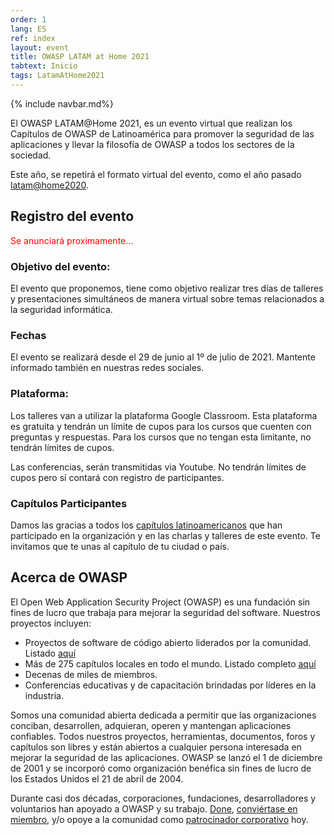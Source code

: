 ```yaml
---
order: 1
lang: ES
ref: index
layout: event
title: OWASP LATAM at Home 2021
tabtext: Inicio
tags: LatamAtHome2021
---
```

{% include navbar.md%}

El OWASP LATAM@Home 2021, es un evento virtual que realizan los Capítulos de OWASP de Latinoamérica para promover la seguridad de las aplicaciones y llevar la filosofía de OWASP a todos los sectores de la sociedad.

Este año, se repetirá el formato virtual del evento, como el año pasado [latam@home2020](/www-event-2020-latam-at-home/).

## Registro del evento
<p><span style="color:red">
Se anunciará proximamente...
</span></p>

### Objetivo del evento:
El evento que proponemos, tiene como objetivo realizar tres días de talleres y presentaciones simultáneos de manera virtual sobre temas relacionados a la seguridad informática.

### Fechas
El evento se realizará desde el 29 de junio al 1º de julio de 2021. Mantente informado también en nuestras redes sociales.

### Plataforma:
Los talleres van a utilizar la plataforma Google Classroom. Esta plataforma es gratuita y tendrán un límite de cupos para los cursos que cuenten con preguntas y respuestas. Para los cursos que no tengan esta limitante, no tendrán límites de cupos.

Las conferencias, serán transmitidas via Youtube. No tendrán límites de cupos pero sí contará con registro de participantes.

### Capítulos Participantes
Damos las gracias a todos los [capítulos latinoamericanos](http://www.owasp.org/chapters/#SouthAmerica) que han participado en la organización y en las charlas y talleres de este evento. Te invitamos que te unas al capítulo de tu ciudad o país.

## Acerca de OWASP
El Open Web Application Security Project (OWASP) es una fundación sin fines de lucro que trabaja para mejorar la seguridad del software. Nuestros proyectos incluyen:
- Proyectos de software de código abierto liderados por la comunidad. Listado [aquí](/projects)
- Más de 275 capítulos locales en todo el mundo. Listado completo [aquí](/chapters)
- Decenas de miles de miembros.
- Conferencias educativas y de capacitación brindadas por líderes en la industria.

Somos una comunidad abierta dedicada a permitir que las organizaciones conciban, desarrollen, adquieran, operen y mantengan aplicaciones confiables. Todos nuestros proyectos, herramientas, documentos, foros y capítulos son libres y están abiertos a cualquier persona interesada en mejorar la seguridad de las aplicaciones. OWASP se lanzó el 1 de diciembre de 2001 y se incorporó como organización benéfica sin fines de lucro de los Estados Unidos el 21 de abril de 2004.

Durante casi dos décadas, corporaciones, fundaciones, desarrolladores y voluntarios han apoyado a OWASP y su trabajo. [Done](/donate/), [conviértase en miembro](/membership/), y/o opoye a la comunidad como [patrocinador corporativo](/supporters/) hoy.

